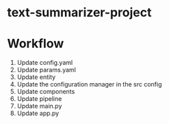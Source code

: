 # text-summarizer-project



# Workflow
1. Update config.yaml
2. Update params.yaml
3. Update entity
4. Update the configuration manager in the src config
5. Update components
6. Update pipeline
7. Update main.py
8. Update app.py
